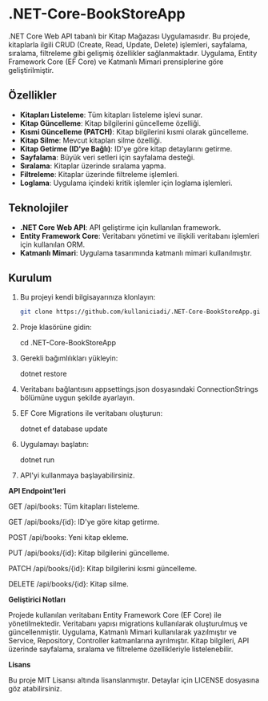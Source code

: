 # .NET-Core-BookStoreApp

.NET Core Web API tabanlı bir Kitap Mağazası Uygulamasıdır. Bu projede, kitaplarla ilgili CRUD (Create, Read, Update, Delete) işlemleri, sayfalama, sıralama, filtreleme gibi gelişmiş özellikler sağlanmaktadır. Uygulama, Entity Framework Core (EF Core) ve Katmanlı Mimari prensiplerine göre geliştirilmiştir.

## Özellikler

- **Kitapları Listeleme**: Tüm kitapları listeleme işlevi sunar.
- **Kitap Güncelleme**: Kitap bilgilerini güncelleme özelliği.
- **Kısmi Güncelleme (PATCH)**: Kitap bilgilerini kısmi olarak güncelleme.
- **Kitap Silme**: Mevcut kitapları silme özelliği.
- **Kitap Getirme (ID'ye Bağlı)**: ID'ye göre kitap detaylarını getirme.
- **Sayfalama**: Büyük veri setleri için sayfalama desteği.
- **Sıralama**: Kitaplar üzerinde sıralama yapma.
- **Filtreleme**: Kitaplar üzerinde filtreleme işlemleri.
- **Loglama**: Uygulama içindeki kritik işlemler için loglama işlemleri.

## Teknolojiler

- **.NET Core Web API**: API geliştirme için kullanılan framework.
- **Entity Framework Core**: Veritabanı yönetimi ve ilişkili veritabanı işlemleri için kullanılan ORM.
- **Katmanlı Mimari**: Uygulama tasarımında katmanlı mimari kullanılmıştır.

## Kurulum

1. Bu projeyi kendi bilgisayarınıza klonlayın:

   ```bash
   git clone https://github.com/kullaniciadi/.NET-Core-BookStoreApp.git# .NET-Core-BookStoreApp


2. Proje klasörüne gidin:

    cd .NET-Core-BookStoreApp


3. Gerekli bağımlılıkları yükleyin:

    dotnet restore


4. Veritabanı bağlantısını appsettings.json dosyasındaki ConnectionStrings bölümüne uygun şekilde ayarlayın.


5. EF Core Migrations ile veritabanı oluşturun:

    dotnet ef database update


6. Uygulamayı başlatın:

    dotnet run

7. API'yi kullanmaya başlayabilirsiniz.



**API Endpoint'leri**

GET /api/books: Tüm kitapları listeleme.

GET /api/books/{id}: ID'ye göre kitap getirme.

POST /api/books: Yeni kitap ekleme.

PUT /api/books/{id}: Kitap bilgilerini güncelleme.

PATCH /api/books/{id}: Kitap bilgilerini kısmi güncelleme.

DELETE /api/books/{id}: Kitap silme.


**Geliştirici Notları**

Projede kullanılan veritabanı Entity Framework Core (EF Core) ile yönetilmektedir.
Veritabanı yapısı migrations kullanılarak oluşturulmuş ve güncellenmiştir.
Uygulama, Katmanlı Mimari kullanılarak yazılmıştır ve Service, Repository, Controller katmanlarına ayrılmıştır.
Kitap bilgileri, API üzerinde sayfalama, sıralama ve filtreleme özellikleriyle listelenebilir.


**Lisans**

Bu proje MIT Lisansı altında lisanslanmıştır. Detaylar için LICENSE dosyasına göz atabilirsiniz.